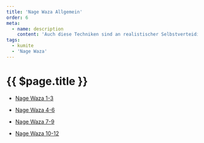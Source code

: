 ```yaml
---
title: 'Nage Waza Allgemein'
order: 6
meta:
  - name: description
    content: 'Auch diese Techniken sind an realistischer Selbstverteidigung orientiert. Die Partner stehen sich in freier Stellung gegenüber. Die Technik des Angreifers wird geblockt, danach erfolgt eine kurze Schocktechnik mit einem anschließenden Wurf und einer Abschlußtechnik.'
tags:
  - kumite
  - 'Nage Waza'
---
```


# {{ $page.title }}

<ShowDescription />

* [Nage Waza 1-3](/kumite/nage_waza_1-3/)

* [Nage Waza 4-6](/kumite/nage_waza_4-6/)

* [Nage Waza 7-9](/kumite/nage_waza_7-9/)

* [Nage Waza 10-12](/kumite/nage_waza_10-12/)